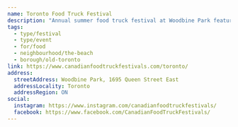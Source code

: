```yaml
---
name: Toronto Food Truck Festival
description: "Annual summer food truck festival at Woodbine Park featuring diverse eats from food trucks across the country. Free admission with live entertainment, live eating challenges, free children's games, and cold beer. Part of Canadian Food Truck Festivals' Ontario tour."
tags:
  - type/festival
  - type/event
  - for/food
  - neighbourhood/the-beach
  - borough/old-toronto
link: https://www.canadianfoodtruckfestivals.com/toronto/
address:
  streetAddress: Woodbine Park, 1695 Queen Street East
  addressLocality: Toronto
  addressRegion: ON
social:
  instagram: https://www.instagram.com/canadianfoodtruckfestivals/
  facebook: https://www.facebook.com/CanadianFoodTruckFestivals/
---
```

